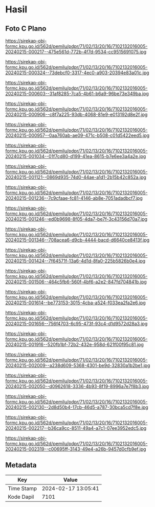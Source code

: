 # Hasil

## Foto C Plano

https://sirekap-obj-formc.kpu.go.id/562d/pemilu/pdpr/71/02/13/20/16/7102132016005-20240215-000217--475e561d-772b-4f7d-9534-cc9515691075.jpg

https://sirekap-obj-formc.kpu.go.id/562d/pemilu/pdpr/71/02/13/20/16/7102132016005-20240215-000324--73debcf0-3317-4ec0-a903-20394e83a01c.jpg

https://sirekap-obj-formc.kpu.go.id/562d/pemilu/pdpr/71/02/13/20/16/7102132016005-20240215-000603--31af8285-7ca5-4b61-b6a9-96be73e349ba.jpg

https://sirekap-obj-formc.kpu.go.id/562d/pemilu/pdpr/71/02/13/20/16/7102132016005-20240215-000906--c8f7a225-93db-4068-81e9-e013192d8e2f.jpg

https://sirekap-obj-formc.kpu.go.id/562d/pemilu/pdpr/71/02/13/20/16/7102132016005-20240215-000957--0aa760ab-ae09-471c-b508-c01d5422eed5.jpg

https://sirekap-obj-formc.kpu.go.id/562d/pemilu/pdpr/71/02/13/20/16/7102132016005-20240215-001034--01f7cd80-d199-41ea-8615-b7e6ee3a4a2e.jpg

https://sirekap-obj-formc.kpu.go.id/562d/pemilu/pdpr/71/02/13/20/16/7102132016005-20240215-001121--0869d935-74d0-44ae-a1d1-2b15b42c852a.jpg

https://sirekap-obj-formc.kpu.go.id/562d/pemilu/pdpr/71/02/13/20/16/7102132016005-20240215-001236--7c9cfaae-fc81-4146-ab8e-7051adadbcf7.jpg

https://sirekap-obj-formc.kpu.go.id/562d/pemilu/pdpr/71/02/13/20/16/7102132016005-20240215-001246--ed0b9698-8f05-4da7-be7f-3c43156d70a7.jpg

https://sirekap-obj-formc.kpu.go.id/562d/pemilu/pdpr/71/02/13/20/16/7102132016005-20240215-001346--708acea6-d9cb-4444-bacd-d6640ce8413f.jpg

https://sirekap-obj-formc.kpu.go.id/562d/pemilu/pdpr/71/02/13/20/16/7102132016005-20240215-001424--7f64571f-13a6-4d1d-8fa0-225b5826b0e4.jpg

https://sirekap-obj-formc.kpu.go.id/562d/pemilu/pdpr/71/02/13/20/16/7102132016005-20240215-001506--464c5fb6-560f-4bf6-a2e2-847fd704841b.jpg

https://sirekap-obj-formc.kpu.go.id/562d/pemilu/pdpr/71/02/13/20/16/7102132016005-20240215-001614--be773153-3015-4cba-a524-f033ea2fa2e6.jpg

https://sirekap-obj-formc.kpu.go.id/562d/pemilu/pdpr/71/02/13/20/16/7102132016005-20240215-001656--756f4703-6c95-473f-93c4-d1d9572d28a3.jpg

https://sirekap-obj-formc.kpu.go.id/562d/pemilu/pdpr/71/02/13/20/16/7102132016005-20240215-001916--520fb1bf-72b2-432e-958d-621f00f95c81.jpg

https://sirekap-obj-formc.kpu.go.id/562d/pemilu/pdpr/71/02/13/20/16/7102132016005-20240215-002009--a238d609-5368-4301-be9d-32830a1b2be1.jpg

https://sirekap-obj-formc.kpu.go.id/562d/pemilu/pdpr/71/02/13/20/16/7102132016005-20240215-002050--d0962618-3336-4b93-8f19-8996a7e7f8b3.jpg

https://sirekap-obj-formc.kpu.go.id/562d/pemilu/pdpr/71/02/13/20/16/7102132016005-20240215-002130--2d8d50b4-17cb-46d5-a787-30bca5cd7f8e.jpg

https://sirekap-obj-formc.kpu.go.id/562d/pemilu/pdpr/71/02/13/20/16/7102132016005-20240215-002217--b36ca9cc-8511-49a4-a7c1-07ee3952edc5.jpg

https://sirekap-obj-formc.kpu.go.id/562d/pemilu/pdpr/71/02/13/20/16/7102132016005-20240215-002319--c00695ff-3143-49e4-a26b-9457d0cfb9ef.jpg


## Metadata

| Key        | Value               |
| ---------- | ------------------- |
| Time Stamp | 2024-02-17 13:05:41 |
| Kode Dapil | 7101                |




